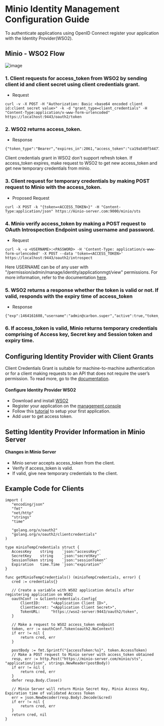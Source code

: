 
# Minio Identity Management Configuration Guide

To authenticate applications using OpenID Connect register your application with the Identity Provider(WSO2).

## Minio - WSO2 Flow
 
![image](https://user-images.githubusercontent.com/22103395/41629299-93d3abac-73dd-11e8-9c88-948db2cc51e7.png)

### 1. Client requests for access_token from WSO2 by sending client id and client secret using client credentials grant.

   - Request
```
curl -v -X POST -H "Authorization: Basic <base64 encoded client id:client secret value>" -k -d "grant_type=client_credentials" -H "Content-Type:application/x-www-form-urlencoded" https://localhost:9443/oauth2/token
```

### 2. WSO2 returns access_token.

  - Response
```
{"token_type":"Bearer","expires_in":2061,"access_token":"ca19a540f544777860e44e75f605d927"}

```

Client credentials grant in WSO2 don't support refresh token. If access_token expires, make request to WSO2 to get new access_token and get new temporary credentials from minio.

### 3. Client request for temporary credentials by making POST request to Minio with the access_token.
- Proposed Request
```
curl -X POST -k "{token=<ACCESS_TOKEN>}" -H "Content-Type:application/json" https://minio-server.com:9000/minio/sts
```

### 4. Minio verify access_token by making a POST request to OAuth Introspection Endpoint using username and password.

  - Request 
```
curl -k -u <USERNAME>:<PASSWORD> -H 'Content-Type: application/x-www-form-urlencoded' -X POST --data 'token=<ACCESS_TOKEN>' https://localhost:9443/oauth2/introspect
```

Here USERNAME can be of any user with "/permission/admin/manage/identity/applicationmgt/view" permissions. For more information, refer to the documentation [here](https://docs.wso2.com/display/IS530/Invoke+the+OAuth+Introspection+Endpoint).

### 5. WSO2 returns a response whether the token is valid or not. If valid, responds with the expiry time of access_token

  - Response
```
{"exp":1464161608,"username":"admin@carbon.super","active":true,"token_type":"Bearer","client_id":"rgfKVdnMQnJSSr_pKFTxj3apiwYa","iat":1464158008}
```

### 6. If access_token is valid, Minio returns temporary credentials comprising of Access key, Secret key and Session token and expiry time.


## Configuring Identity Provider with Client Grants
Client Credentials Grant is suitable for machine-to-machine authentication or for a client making requests to an API that does not require the user’s permission. To read more, go to the [documentation](https://docs.wso2.com/display/IS510/Client+Credentials+Grant).

#### Configure Identity Provider WSO2
  - Download and install [WSO2](https://docs.wso2.com/display/IS530/Installation+Guide)
  - Register your application on the [management console](https://docs.wso2.com/display/IS530/Getting+Started+with+the+Management+Console)
  - Follow this [tutorial](https://docs.wso2.com/display/IS530/Setting+Up+the+Sample+Webapp) to setup your first application.
  - Add user to get access token. 

## Setting Identity Provider Information in Minio Server
#### Changes in Minio Server
  - Minio server accepts access_token from the client.
  - Verify if access_token is valid.
  - If valid, give new temporary credentials to the client.

## Example Code for Clients
 ```
 import (
    "encoding/json"
    "fmt"
    "net/http"
    "strings"
    "time"

    "golang.org/x/oauth2"
    "golang.org/x/oauth2/clientcredentials"
)

type minioTempCredentials struct {
    AccessKey    string    `json:"accessKey"`
    SecretKey    string    `json:"secretKey"`
    SessionToken string    `json:"sessionToken"`
    Expiration   time.Time `json:"expiration"`
}

func getMinioTempCredentials() (minioTempCredentials, error) {
    cred := credentials{}

    // Create a variable with WSO2 application details after registering application on WSO2 
    oauthConf := &clientcredentials.Config{
        ClientID:     "<Application Client ID>",
        ClientSecret: "<Application Client Secret>",
        TokenURL:     "https://wso2-server:9443/oauth2/token",
    }

    // Make a request to WSO2 access_token endpoint
    token, err := oauthConf.Token(oauth2.NoContext)
    if err != nil {
        return cred, err
    }

    postBody := fmt.Sprintf("{accessToken:%s}", token.AccessToken)
    // Make a POST request to Minio server with access_token obtained
    resp, err := http.Post("https://minio-server.com/minio/sts", "application/json", strings.NewReader(postBody))
    if err != nil {
        return cred, err
    }
    defer resp.Body.Close()

    // Minio Server will return Minio Secret Key, Minio Access Key, Expiration time of validated Access Token
    err = json.NewDecoder(resp.Body).Decode(&cred)
    if err != nil {
        return cred, err
    }
    return cred, nil
}
```
